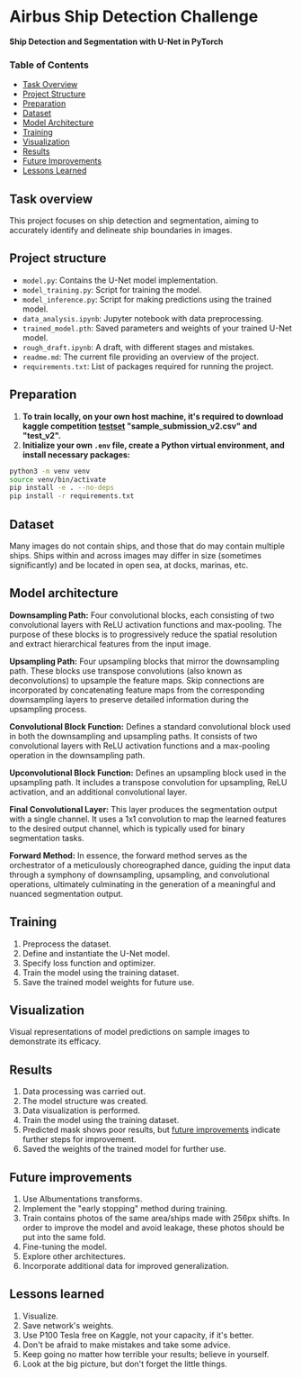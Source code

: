 

# Airbus Ship Detection Challenge

**Ship Detection and Segmentation with U-Net in PyTorch**

### Table of Contents
- [Task Overview](#task-overview)
- [Project Structure](#project-structure)
- [Preparation](#preparation)
- [Dataset](#dataset)
- [Model Architecture](#model-architecture)
- [Training](#training)
- [Visualization](#visualization)
- [Results](#results)
- [Future Improvements](#future-improvements)
- [Lessons Learned](#lessons-learned)

## Task overview
This project focuses on ship detection and segmentation, aiming to accurately identify and delineate ship boundaries in images.

## Project structure
- `model.py`: Contains the U-Net model implementation.
- `model_training.py`: Script for training the model.
- `model_inference.py`: Script for making predictions using the trained model.
- `data_analysis.ipynb`: Jupyter notebook with data preprocessing.
- `trained_model.pth`: Saved parameters and weights of your trained U-Net model. 
- `rough_draft.ipynb`: A draft, with different stages and mistakes.
- `readme.md`: The current file providing an overview of the project.
- `requirements.txt`: List of packages required for running the project.

## Preparation
1. **To train locally, on your own host machine, it's required to download kaggle competition [testset](https://www.kaggle.com/c/airbus-ship-detection/data)  "sample_submission_v2.csv" and "test_v2".**
2. **Initialize your own `.env` file, create a Python virtual environment, and install necessary packages:**
```bash
python3 -m venv venv
source venv/bin/activate
pip install -e . --no-deps
pip install -r requirements.txt
```
## Dataset
Many images do not contain ships, and those that do may contain multiple ships. Ships within and across images may differ in size (sometimes significantly) and be located in open sea, at docks, marinas, etc.

## Model architecture
**Downsampling Path:**
Four convolutional blocks, each consisting of two convolutional layers with ReLU activation functions and max-pooling. The purpose of these blocks is to progressively reduce the spatial resolution and extract hierarchical features from the input image.

**Upsampling Path:**
Four upsampling blocks that mirror the downsampling path. These blocks use transpose convolutions (also known as deconvolutions) to upsample the feature maps. Skip connections are incorporated by concatenating feature maps from the corresponding downsampling layers to preserve detailed information during the upsampling process.

**Convolutional Block Function:**
Defines a standard convolutional block used in both the downsampling and upsampling paths. It consists of two convolutional layers with ReLU activation functions and a max-pooling operation in the downsampling path.

**Upconvolutional Block Function:**
Defines an upsampling block used in the upsampling path. It includes a transpose convolution for upsampling, ReLU activation, and an additional convolutional layer.

**Final Convolutional Layer:**
This layer produces the segmentation output with a single channel. It uses a 1x1 convolution to map the learned features to the desired output channel, which is typically used for binary segmentation tasks.

**Forward Method:**
In essence, the forward method serves as the orchestrator of a meticulously choreographed dance, guiding the input data through a symphony of downsampling, upsampling, and convolutional operations, ultimately culminating in the generation of a meaningful and nuanced segmentation output.

## Training
1. Preprocess the dataset.
2. Define and instantiate the U-Net model.
3. Specify loss function and optimizer.
4. Train the model using the training dataset.
5. Save the trained model weights for future use.

## Visualization
Visual representations of model predictions on sample images to demonstrate its efficacy.

## Results
1. Data processing was carried out.
2. The model structure was created.
3. Data visualization is performed.
4. Train the model using the training dataset.
5. Predicted mask shows poor results, but [future improvements](#future-improvements) indicate further steps for improvement.
6. Saved the weights of the trained model for further use.

## Future improvements
1. Use Albumentations transforms.
2. Implement the "early stopping" method during training.
3. Train contains photos of the same area/ships made with 256px shifts. In order to improve the model and avoid leakage, these photos should be put into the same fold.
4. Fine-tuning the model.
5. Explore other architectures.
6. Incorporate additional data for improved generalization.

## Lessons learned
1. Visualize.
2. Save network's weights.
3. Use P100 Tesla free on Kaggle, not your capacity, if it's better.
4. Don't be afraid to make mistakes and take some advice.
5. Keep going no matter how terrible your results; believe in yourself.
6. Look at the big picture, but don't forget the little things.

